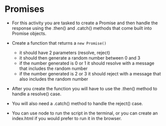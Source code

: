 # Promises

* For this activity you are tasked to create a Promise and then handle the response using the .then() and .catch() methods that come built into Promise objects.

* Create a function that returns a `new Promise()`
    - it should have 2 parameters (resolve, reject)
    - it should then generate a random number between 0 and 3
    - if the number generated is 0 or 1 it should resolve with a message that includes the random number
    - if the number generated is 2 or 3 it should reject with a message that also includes the random number

* After you create the function you will have to use the .then() method to handle a resolve() case.

* You will also need a .catch() method to handle the reject() case.

* You can use node to run the script in the terminal, or you can create an index.html if you would prefer to run it in the browser.
